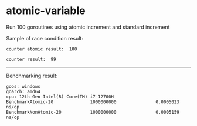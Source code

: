 # atomic-variable

Run 100 goroutines using atomic increment and standard increment

Sample of race condition result:

`counter atomic result:  100`

`counter result:  99`

---

Benchmarking result:
```
goos: windows
goarch: amd64
cpu: 12th Gen Intel(R) Core(TM) i7-12700H
BenchmarkAtomic-20              1000000000               0.0005023 ns/op
BenchmarkNonAtomic-20           1000000000               0.0005159 ns/op
```